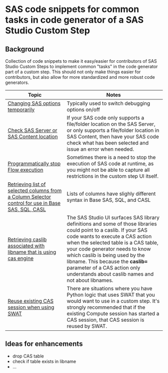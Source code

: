 # SAS code snippets for common tasks in code generator of a SAS Studio Custom Step

## Background

Collection of code snippets to make it easy/easier for contributors of SAS Studio Custom Steps to implement common "tasks" in the code generator part of a custom step. This should not only make things easier for contributors, but also allow for more standardized and more robust code generators.

| Topic | Notes |
| --- | --- |
| [Changing SAS options temporarily](./code-samples/Changing-SAS-options-temporarily) | Typically used to switch debugging options on/off |
| [Check SAS Server or SAS Content location](./code-samples/Check-SASServer-SASContent) | If your SAS code only supports a file/folder location on the SAS Server, or only supports a file/folder location in SAS Content, then have your SAS code check what has been selected and issue an error when needed. |
| [Programmatically stop Flow execution](./code-samples/Programmatically-Stop-Flow-Execution) | Sometimes there is a need to stop the execution of SAS code at runtime, as you might not be able to capture all restrictions in the custom step UI itself. |
| [Retrieving list of selected columns from a Column Selector control for use in Base SAS, SQL, CASL](./code-samples/Get-Column-Selector-items) | Lists of columns have slighly different syntax in Base SAS, SQL, and CASL |
| [Retrieving caslib associated with libname that is using cas engine](./code-samples/Get-CAS-Library-Name) | The SAS Studio UI surfaces SAS library definitions and some of those libraries could point to a caslib. If your SAS code wants to execute a CAS action when the selected table is a CAS table, your code generator needs to know which caslib is being used by the libname. This because the **caslib=** parameter of a CAS action only understands about caslib names and not about libnames. |
| [Reuse existing CAS session when using SWAT](./code-samples/Reuse-CAS-session-from-SWAT) | There are situations where you have Python logic that uses SWAT that you would want to use in a custom step. It's strongly recommended that if the existing Compute session has started a CAS session, that CAS session is reused by SWAT. |


## Ideas for enhancements 
* drop CAS table 
* check if table exists in libname
* ...